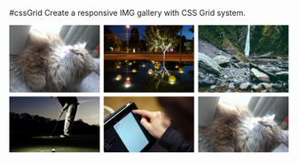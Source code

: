 #cssGrid
Create a responsive IMG gallery with CSS Grid system.

![cssGrid-responsiveIMGGallery](https://github.com/dianavile/cssGrid/blob/master/cssGrid-responsiveIMGGallery.PNG)

